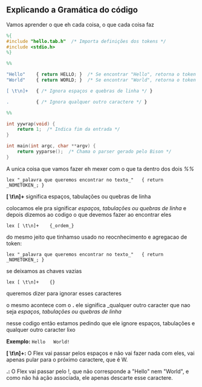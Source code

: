 ## Explicando a Gramática do código
Vamos aprender o que eh cada coisa, o que cada coisa faz

```lex
%{
#include "hello.tab.h"  /* Importa definições dos tokens */
#include <stdio.h>
%}

%%

"Hello"    { return HELLO; }  /* Se encontrar "Hello", retorna o token HELLO */
"World"    { return WORLD; }  /* Se encontrar "World", retorna o token WORLD */

[ \t\n]+   { /* Ignora espaços e quebras de linha */ }

.          { /* Ignora qualquer outro caractere */ }

%%

int yywrap(void) {
    return 1;  /* Indica fim da entrada */
}

int main(int argc, char **argv) {
    return yyparse();  /* Chama o parser gerado pelo Bison */
}

```

A unica coisa que vamos fazer eh mexer com o que ta dentro dos dois *%%*

```lex "_palavra que queremos encontrar no texto_"   { return _NOMETOKEN_; }```

**[ \t\n]+** significa espaços, tabulações ou quebras de linha

colocamos ele pra significar _espaços, tabulações ou quebras de linha_
e depois dizemos ao codigo o que devemos fazer ao encontrar eles

```lex [ \t\n]+    {_ordem_}```

do mesmo jeito que tinhamso usado no reocnhecimento e agregacao de token:

```lex "_palavra que queremos encontrar no texto_"   { return _NOMETOKEN_; }```

se deixamos as chaves vazias

```lex [ \t\n]+    {}```

queremos dizer para ignorar esses caracteres

o mesmo acontece com o **.**
ele significa _qualquer outro caracter que nao seja _espaços, tabulações ou quebras de linha_

nesse codigo então estamos pedindo que ele ignore espaços, tabulações e qualquer outro caracter lixo

**Exemplo:**
```Hello   World!```

**[ \t\n]+:** O Flex vai passar pelos espaços e não vai fazer nada com eles, vai apenas pular para o próximo caractere, que é W.

**.:** O Flex vai passar pelo !, que não corresponde a "Hello" nem "World", e como não há ação associada, ele apenas descarte esse caractere.
